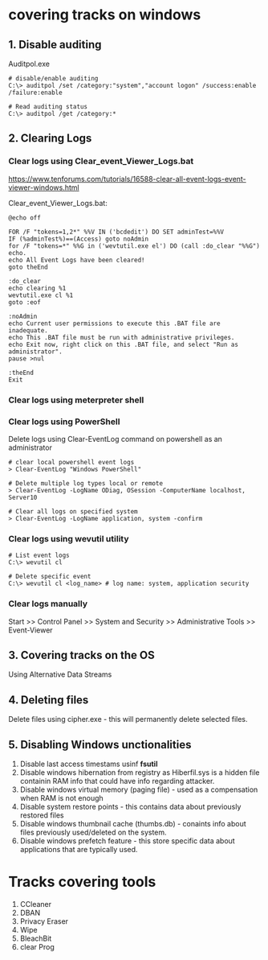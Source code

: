 # covering tracks on windows

## 1. Disable auditing

Auditpol.exe

```
# disable/enable auditing
C:\> auditpol /set /category:"system","account logon" /success:enable /failure:enable

# Read auditing status
C:\> auditpol /get /category:*
```

## 2. Clearing Logs 

### Clear logs using Clear_event_Viewer_Logs.bat
https://www.tenforums.com/tutorials/16588-clear-all-event-logs-event-viewer-windows.html

Clear_event_Viewer_Logs.bat:
```
@echo off

FOR /F "tokens=1,2*" %%V IN ('bcdedit') DO SET adminTest=%%V
IF (%adminTest%)==(Access) goto noAdmin
for /F "tokens=*" %%G in ('wevtutil.exe el') DO (call :do_clear "%%G")
echo.
echo All Event Logs have been cleared!
goto theEnd

:do_clear
echo clearing %1
wevtutil.exe cl %1
goto :eof

:noAdmin
echo Current user permissions to execute this .BAT file are inadequate.
echo This .BAT file must be run with administrative privileges.
echo Exit now, right click on this .BAT file, and select "Run as administrator".  
pause >nul

:theEnd
Exit
```

### Clear logs using meterpreter shell

### Clear logs using PowerShell

Delete logs using Clear-EventLog command on powershell as an administrator

```
# clear local powershell event logs
> Clear-EventLog "Windows PowerShell"

# Delete multiple log types local or remote
> Clear-EventLog -LogName ODiag, OSession -ComputerName localhost, Server10

# Clear all logs on specified system
> Clear-EventLog -LogName application, system -confirm

```

### Clear logs using wevutil utility

```
# List event logs
C:\> wevutil cl

# Delete specific event 
C:\> wevutil cl <log_name> # log name: system, application security
```

### Clear logs manually

Start >> Control Panel >> System and Security >> Administrative Tools >> Event-Viewer

## 3. Covering tracks on the OS

Using Alternative Data Streams

## 4. Deleting files

Delete files using cipher.exe - this will permanently delete selected files.

## 5. Disabling Windows unctionalities

1. Disable last access timestams usinf **fsutil**
2. Disable windows hibernation from registry as Hiberfil.sys is a hidden file containin RAM info that could have info regarding attacker.
3. Disable windows virtual memory (paging file) - used as a compensation when RAM is not enough
4. Disable system restore points - this contains data about previously restored files
5. Disable windows thumbnail cache (thumbs.db) - conaints info about files previously used/deleted on the system.
6. Disable windows prefetch feature - this store specific data about applications that are typically used.

# Tracks covering tools

1. CCleaner
2. DBAN
3. Privacy Eraser
4. Wipe
5. BleachBit
6. clear Prog